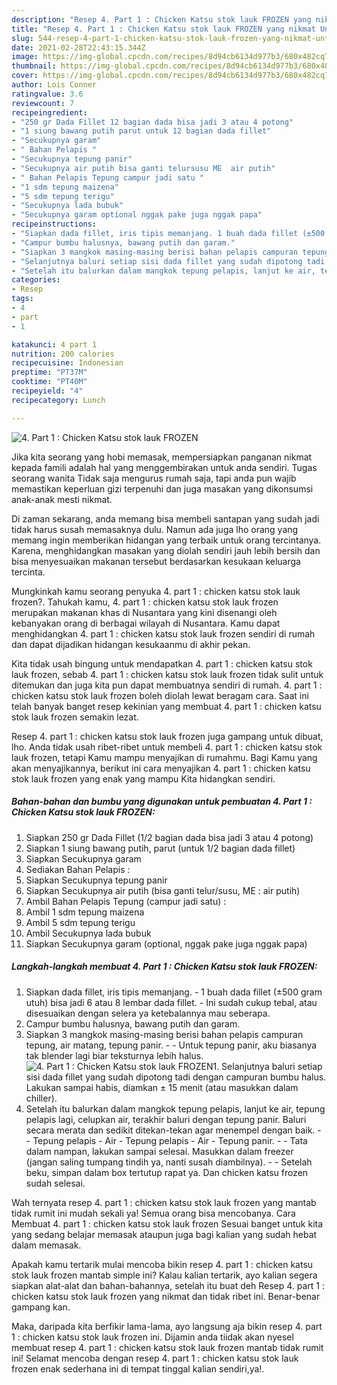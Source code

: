 ```yaml
---
description: "Resep 4. Part 1 : Chicken Katsu stok lauk FROZEN yang nikmat Untuk Jualan"
title: "Resep 4. Part 1 : Chicken Katsu stok lauk FROZEN yang nikmat Untuk Jualan"
slug: 544-resep-4-part-1-chicken-katsu-stok-lauk-frozen-yang-nikmat-untuk-jualan
date: 2021-02-28T22:43:15.344Z
image: https://img-global.cpcdn.com/recipes/8d94cb6134d977b3/680x482cq70/4-part-1-chicken-katsu-stok-lauk-frozen-foto-resep-utama.jpg
thumbnail: https://img-global.cpcdn.com/recipes/8d94cb6134d977b3/680x482cq70/4-part-1-chicken-katsu-stok-lauk-frozen-foto-resep-utama.jpg
cover: https://img-global.cpcdn.com/recipes/8d94cb6134d977b3/680x482cq70/4-part-1-chicken-katsu-stok-lauk-frozen-foto-resep-utama.jpg
author: Lois Conner
ratingvalue: 3.6
reviewcount: 7
recipeingredient:
- "250 gr Dada Fillet 12 bagian dada bisa jadi 3 atau 4 potong"
- "1 siung bawang putih parut untuk 12 bagian dada fillet"
- "Secukupnya garam"
- " Bahan Pelapis "
- "Secukupnya tepung panir"
- "Secukupnya air putih bisa ganti telursusu ME  air putih"
- " Bahan Pelapis Tepung campur jadi satu "
- "1 sdm tepung maizena"
- "5 sdm tepung terigu"
- "Secukupnya lada bubuk"
- "Secukupnya garam optional nggak pake juga nggak papa"
recipeinstructions:
- "Siapkan dada fillet, iris tipis memanjang. 1 buah dada fillet (±500 gram utuh) bisa jadi 6 atau 8 lembar dada fillet. Ini sudah cukup tebal, atau disesuaikan dengan selera ya ketebalannya mau seberapa."
- "Campur bumbu halusnya, bawang putih dan garam."
- "Siapkan 3 mangkok masing-masing berisi bahan pelapis campuran tepung, air matang, tepung panir.  Untuk tepung panir, aku biasanya tak blender lagi biar teksturnya lebih halus."
- "Selanjutnya baluri setiap sisi dada fillet yang sudah dipotong tadi dengan campuran bumbu halus. Lakukan sampai habis, diamkan ± 15 menit (atau masukkan dalam chiller)."
- "Setelah itu balurkan dalam mangkok tepung pelapis, lanjut ke air, tepung pelapis lagi, celupkan air, terakhir baluri dengan tepung panir. Baluri secara merata dan sedikit ditekan-tekan agar menempel dengan baik.  Tepung pelapis - Air - Tepung pelapis - Air - Tepung panir.  Tata dalam nampan, lakukan sampai selesai. Masukkan dalam freezer (jangan saling tumpang tindih ya, nanti susah diambilnya).  Setelah beku, simpan dalam box tertutup rapat ya. Dan chicken katsu frozen sudah selesai."
categories:
- Resep
tags:
- 4
- part
- 1

katakunci: 4 part 1 
nutrition: 200 calories
recipecuisine: Indonesian
preptime: "PT37M"
cooktime: "PT40M"
recipeyield: "4"
recipecategory: Lunch

---
```



![4. Part 1 : Chicken Katsu stok lauk FROZEN](https://img-global.cpcdn.com/recipes/8d94cb6134d977b3/680x482cq70/4-part-1-chicken-katsu-stok-lauk-frozen-foto-resep-utama.jpg)

Jika kita seorang yang hobi memasak, mempersiapkan panganan nikmat kepada famili adalah hal yang menggembirakan untuk anda sendiri. Tugas seorang  wanita Tidak saja mengurus rumah saja, tapi anda pun wajib memastikan keperluan gizi terpenuhi dan juga masakan yang dikonsumsi anak-anak mesti nikmat.

Di zaman  sekarang, anda memang bisa membeli santapan yang sudah jadi tidak harus susah memasaknya dulu. Namun ada juga lho orang yang memang ingin memberikan hidangan yang terbaik untuk orang tercintanya. Karena, menghidangkan masakan yang diolah sendiri jauh lebih bersih dan bisa menyesuaikan makanan tersebut berdasarkan kesukaan keluarga tercinta. 



Mungkinkah kamu seorang penyuka 4. part 1 : chicken katsu stok lauk frozen?. Tahukah kamu, 4. part 1 : chicken katsu stok lauk frozen merupakan makanan khas di Nusantara yang kini disenangi oleh kebanyakan orang di berbagai wilayah di Nusantara. Kamu dapat menghidangkan 4. part 1 : chicken katsu stok lauk frozen sendiri di rumah dan dapat dijadikan hidangan kesukaanmu di akhir pekan.

Kita tidak usah bingung untuk mendapatkan 4. part 1 : chicken katsu stok lauk frozen, sebab 4. part 1 : chicken katsu stok lauk frozen tidak sulit untuk ditemukan dan juga kita pun dapat membuatnya sendiri di rumah. 4. part 1 : chicken katsu stok lauk frozen boleh diolah lewat beragam cara. Saat ini telah banyak banget resep kekinian yang membuat 4. part 1 : chicken katsu stok lauk frozen semakin lezat.

Resep 4. part 1 : chicken katsu stok lauk frozen juga gampang untuk dibuat, lho. Anda tidak usah ribet-ribet untuk membeli 4. part 1 : chicken katsu stok lauk frozen, tetapi Kamu mampu menyajikan di rumahmu. Bagi Kamu yang akan menyajikannya, berikut ini cara menyajikan 4. part 1 : chicken katsu stok lauk frozen yang enak yang mampu Kita hidangkan sendiri.

<!--inarticleads1-->

##### Bahan-bahan dan bumbu yang digunakan untuk pembuatan 4. Part 1 : Chicken Katsu stok lauk FROZEN:

1. Siapkan 250 gr Dada Fillet (1/2 bagian dada bisa jadi 3 atau 4 potong)
1. Siapkan 1 siung bawang putih, parut (untuk 1/2 bagian dada fillet)
1. Siapkan Secukupnya garam
1. Sediakan  Bahan Pelapis :
1. Siapkan Secukupnya tepung panir
1. Siapkan Secukupnya air putih (bisa ganti telur/susu, ME : air putih)
1. Ambil  Bahan Pelapis Tepung (campur jadi satu) :
1. Ambil 1 sdm tepung maizena
1. Ambil 5 sdm tepung terigu
1. Ambil Secukupnya lada bubuk
1. Siapkan Secukupnya garam (optional, nggak pake juga nggak papa)




<!--inarticleads2-->

##### Langkah-langkah membuat 4. Part 1 : Chicken Katsu stok lauk FROZEN:

1. Siapkan dada fillet, iris tipis memanjang. - 1 buah dada fillet (±500 gram utuh) bisa jadi 6 atau 8 lembar dada fillet. - Ini sudah cukup tebal, atau disesuaikan dengan selera ya ketebalannya mau seberapa.
1. Campur bumbu halusnya, bawang putih dan garam.
1. Siapkan 3 mangkok masing-masing berisi bahan pelapis campuran tepung, air matang, tepung panir. -  - Untuk tepung panir, aku biasanya tak blender lagi biar teksturnya lebih halus.
<img src="https://img-global.cpcdn.com/steps/0fc907417835dff7/160x128cq70/4-part-1-chicken-katsu-stok-lauk-frozen-langkah-memasak-3-foto.jpg" alt="4. Part 1 : Chicken Katsu stok lauk FROZEN">1. Selanjutnya baluri setiap sisi dada fillet yang sudah dipotong tadi dengan campuran bumbu halus. Lakukan sampai habis, diamkan ± 15 menit (atau masukkan dalam chiller).
1. Setelah itu balurkan dalam mangkok tepung pelapis, lanjut ke air, tepung pelapis lagi, celupkan air, terakhir baluri dengan tepung panir. Baluri secara merata dan sedikit ditekan-tekan agar menempel dengan baik. -  - Tepung pelapis - Air - Tepung pelapis - Air - Tepung panir. -  - Tata dalam nampan, lakukan sampai selesai. Masukkan dalam freezer (jangan saling tumpang tindih ya, nanti susah diambilnya). -  - Setelah beku, simpan dalam box tertutup rapat ya. Dan chicken katsu frozen sudah selesai.




Wah ternyata resep 4. part 1 : chicken katsu stok lauk frozen yang mantab tidak rumit ini mudah sekali ya! Semua orang bisa mencobanya. Cara Membuat 4. part 1 : chicken katsu stok lauk frozen Sesuai banget untuk kita yang sedang belajar memasak ataupun juga bagi kalian yang sudah hebat dalam memasak.

Apakah kamu tertarik mulai mencoba bikin resep 4. part 1 : chicken katsu stok lauk frozen mantab simple ini? Kalau kalian tertarik, ayo kalian segera siapkan alat-alat dan bahan-bahannya, setelah itu buat deh Resep 4. part 1 : chicken katsu stok lauk frozen yang nikmat dan tidak ribet ini. Benar-benar gampang kan. 

Maka, daripada kita berfikir lama-lama, ayo langsung aja bikin resep 4. part 1 : chicken katsu stok lauk frozen ini. Dijamin anda tiidak akan nyesel membuat resep 4. part 1 : chicken katsu stok lauk frozen mantab tidak rumit ini! Selamat mencoba dengan resep 4. part 1 : chicken katsu stok lauk frozen enak sederhana ini di tempat tinggal kalian sendiri,ya!.

